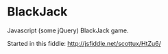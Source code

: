 BlackJack
=========

Javascript (some jQuery) BlackJack game.

Started in this fiddle: http://jsfiddle.net/scottux/HtZu6/